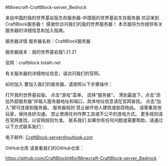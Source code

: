 #Minecraft-CraftBlock-server_Bedrock

来自中国的我的世界基岩版生存服务器-中国我的世界基岩生存服务器
欢迎来到CraftBlock服务器！
感谢你访问我们的我的世界服务器！ 本页面将为你提供有关服务器的详细信息和加入指南。

服务器详情
服务器名称：CraftBlock服务器

服务器版本：我的世界基岩版1.21.21

官网：craftblock.totalh.net

有关服务器的详细地址信息，请访问我们的官网。

如何加入
要加入我们的服务器，请按照以下步骤操作：

打开我的世界基岩版。
点击“游戏”菜单。
选择“服务器”。
滑到最底下，点击“添加外部服务器”并输入服务器地址和端口，具体地址信息请在官网查找。
点击“加入”即可连接到服务器。
服务器规则
禁止破坏他人建筑或偷窃物品。
请尊重其他玩家，保持良好沟通。
禁止使用任何作弊工具或不公平的游戏方式。
更多规则请在官网查找，以官网规则为准。
联系我们
如果你有任何问题或需要帮助，请通过以下方式联系我们：

电子邮件: CraftBlock-server@outlook.com

GitHub仓库
请查看我们的GitHub仓库：

https://github.com/CraftBlockht6x/Minecraft-CraftBlock-server_Bedrock
